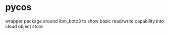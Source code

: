 # pycos
wrapper package around ibm_boto3 to show basic read/write capability into cloud object store

